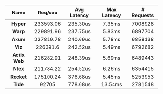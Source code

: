 |   **Name**   |   Req/sec   | Avg Latency | Max Latency |  # Requests |
|:------------:|:-----------:|:-----------:|:-----------:|:-----------:|
|**Hyper**|233593.06|235.30us|7.35ms|7008928|
|**Warp**|229891.96|237.75us|5.83ms|6897704|
|**Axum**|227819.78|240.69us|5.78ms|6858138|
|**Viz**|226391.6|242.52us|5.49ms|6792682|
|**Actix Web**|216282.91|248.39us|5.69ms|6489443|
|**Ntex**|211784.22|254.52us|6.26ms|6354415|
|**Rocket**|175100.24|376.68us|5.45ms|5253953|
|**Tide**|92705|778.68us|13.54ms|2781548|
